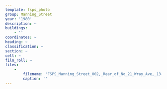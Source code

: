 ```yaml
---
template: fsps_photo
group: Manning_Street
year: '1980'
description: ~
buildings:
    - ''
coordinates: ~
heading: ~
classification: ~
section: ~
cell: ~
film_roll: ~
files:
    -
        filename: 'FSPS_Manning_Street_002,_Rear_of_No_21_Wray_Ave,_13-C-7,_1980.png'
        caption: ''
---
```

